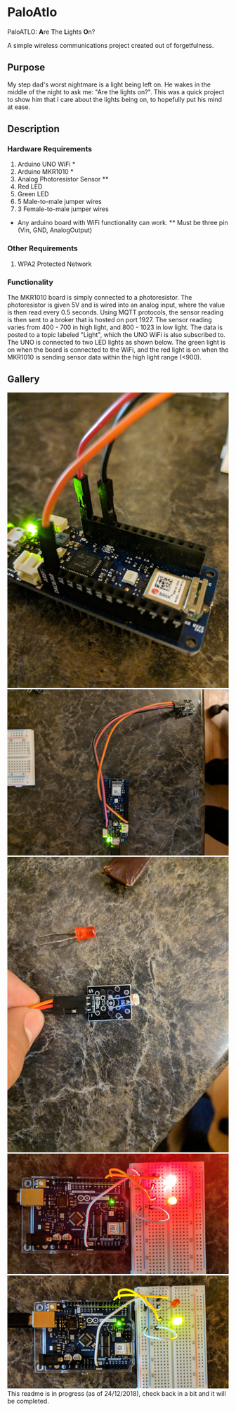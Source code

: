 # PaloAtlo
PaloATLO: **A**re **T**he **L**ights **O**n?

A simple wireless communications project created out of forgetfulness.

## Purpose
My step dad's worst nightmare is a light being left on. He wakes in the middle of the night to ask me: "Are the lights on?". This was a quick project to show him that I care about the lights being on, to hopefully put his mind at ease.

## Description
### Hardware Requirements
1. Arduino UNO WiFi *
2. Arduino MKR1010 *
3. Analog Photoresistor Sensor **
4. Red LED
5. Green LED
6. 5 Male-to-male jumper wires
7. 3 Female-to-male jumper wires

* Any arduino board with WiFi functionality can work.
** Must be three pin (Vin, GND, AnalogOutput)
### Other Requirements
1. WPA2 Protected Network

### Functionality
The MKR1010 board is simply connected to a photoresistor. The photoresistor is given 5V and is wired into an analog input, where the value is then read every 0.5 seconds. Using MQTT protocols, the sensor reading is then sent to a broker that is hosted on port 1927. The sensor reading varies from 400 - 700 in high light, and 800 - 1023 in low light. The data is posted to a topic labeled "Light", which the UNO WiFi is also subscribed to. The UNO is connected to two LED lights as shown below. The green light is on when the board is connected to the WiFi, and the red light is on when the MKR1010 is sending sensor data within the high light range (<900). 

## Gallery
![alt text](https://raw.githubusercontent.com/RohitKochhar/PaloAtlo/master/Public/Photos/MKR1010.jpg)
![alt text](https://raw.githubusercontent.com/RohitKochhar/PaloAtlo/master/Public/Photos/MKR10102.jpg)
![alt text](https://raw.githubusercontent.com/RohitKochhar/PaloAtlo/master/Public/Photos/Photoresistor.jpg)
![alt text](https://raw.githubusercontent.com/RohitKochhar/PaloAtlo/master/Public/Photos/LightsOn.jpg)
![alt text](https://raw.githubusercontent.com/RohitKochhar/PaloAtlo/master/Public/Photos/LightsOff.jpg)
This readme is in progress (as of 24/12/2018), check back in a bit and it will be completed.


